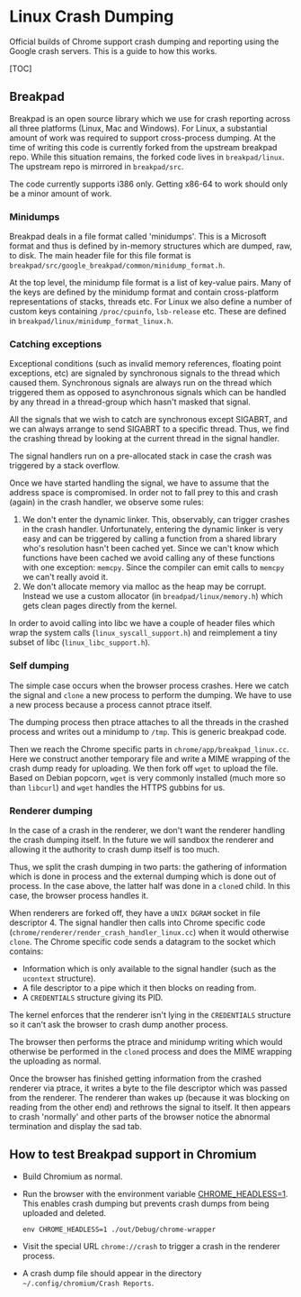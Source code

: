 # Linux Crash Dumping

Official builds of Chrome support crash dumping and reporting using the Google
crash servers. This is a guide to how this works.

[TOC]

## Breakpad

Breakpad is an open source library which we use for crash reporting across all
three platforms (Linux, Mac and Windows). For Linux, a substantial amount of
work was required to support cross-process dumping. At the time of writing this
code is currently forked from the upstream breakpad repo. While this situation
remains, the forked code lives in `breakpad/linux`. The upstream repo is
mirrored in `breakpad/src`.

The code currently supports i386 only. Getting x86-64 to work should only be a
minor amount of work.

### Minidumps

Breakpad deals in a file format called 'minidumps'. This is a Microsoft format
and thus is defined by in-memory structures which are dumped, raw, to disk. The
main header file for this file format is
`breakpad/src/google_breakpad/common/minidump_format.h`.

At the top level, the minidump file format is a list of key-value pairs. Many of
the keys are defined by the minidump format and contain cross-platform
representations of stacks, threads etc. For Linux we also define a number of
custom keys containing `/proc/cpuinfo`, `lsb-release` etc. These are defined in
`breakpad/linux/minidump_format_linux.h`.

### Catching exceptions

Exceptional conditions (such as invalid memory references, floating point
exceptions, etc) are signaled by synchronous signals to the thread which caused
them. Synchronous signals are always run on the thread which triggered them as
opposed to asynchronous signals which can be handled by any thread in a
thread-group which hasn't masked that signal.

All the signals that we wish to catch are synchronous except SIGABRT, and we can
always arrange to send SIGABRT to a specific thread. Thus, we find the crashing
thread by looking at the current thread in the signal handler.

The signal handlers run on a pre-allocated stack in case the crash was triggered
by a stack overflow.

Once we have started handling the signal, we have to assume that the address
space is compromised. In order not to fall prey to this and crash (again) in the
crash handler, we observe some rules:

1.  We don't enter the dynamic linker. This, observably, can trigger crashes in
    the crash handler. Unfortunately, entering the dynamic linker is very easy
    and can be triggered by calling a function from a shared library who's
    resolution hasn't been cached yet. Since we can't know which functions have
    been cached we avoid calling any of these functions with one exception:
    `memcpy`. Since the compiler can emit calls to `memcpy` we can't really
    avoid it.
1.  We don't allocate memory via malloc as the heap may be corrupt. Instead we
    use a custom allocator (in `breadpad/linux/memory.h`) which gets clean pages
    directly from the kernel.

In order to avoid calling into libc we have a couple of header files which wrap
the system calls (`linux_syscall_support.h`) and reimplement a tiny subset of
libc (`linux_libc_support.h`).

### Self dumping

The simple case occurs when the browser process crashes. Here we catch the
signal and `clone` a new process to perform the dumping. We have to use a new
process because a process cannot ptrace itself.

The dumping process then ptrace attaches to all the threads in the crashed
process and writes out a minidump to `/tmp`. This is generic breakpad code.

Then we reach the Chrome specific parts in `chrome/app/breakpad_linux.cc`. Here
we construct another temporary file and write a MIME wrapping of the crash dump
ready for uploading. We then fork off `wget` to upload the file. Based on Debian
popcorn, `wget` is very commonly installed (much more so than `libcurl`) and
`wget` handles the HTTPS gubbins for us.

### Renderer dumping

In the case of a crash in the renderer, we don't want the renderer handling the
crash dumping itself. In the future we will sandbox the renderer and allowing it
the authority to crash dump itself is too much.

Thus, we split the crash dumping in two parts: the gathering of information
which is done in process and the external dumping which is done out of process.
In the case above, the latter half was done in a `clone`d child. In this case,
the browser process handles it.

When renderers are forked off, they have a `UNIX DGRAM` socket in file
descriptor 4. The signal handler then calls into Chrome specific code
(`chrome/renderer/render_crash_handler_linux.cc`) when it would otherwise
`clone`. The Chrome specific code sends a datagram to the socket which contains:

*   Information which is only available to the signal handler (such as the
    `ucontext` structure).
*   A file descriptor to a pipe which it then blocks on reading from.
*   A `CREDENTIALS` structure giving its PID.

The kernel enforces that the renderer isn't lying in the `CREDENTIALS` structure
so it can't ask the browser to crash dump another process.

The browser then performs the ptrace and minidump writing which would otherwise
be performed in the `clone`d process and does the MIME wrapping the uploading as
normal.

Once the browser has finished getting information from the crashed renderer via
ptrace, it writes a byte to the file descriptor which was passed from the
renderer. The renderer than wakes up (because it was blocking on reading from
the other end) and rethrows the signal to itself. It then appears to crash
'normally' and other parts of the browser notice the abnormal termination and
display the sad tab.

## How to test Breakpad support in Chromium

*   Build Chromium as normal.
*   Run the browser with the environment variable
    [CHROME_HEADLESS=1](https://crbug.com/19663). This enables crash dumping but
    prevents crash dumps from being uploaded and deleted.

    ```shell
    env CHROME_HEADLESS=1 ./out/Debug/chrome-wrapper
    ```
*   Visit the special URL `chrome://crash` to trigger a crash in the renderer
    process.
*   A crash dump file should appear in the directory
    `~/.config/chromium/Crash Reports`.
